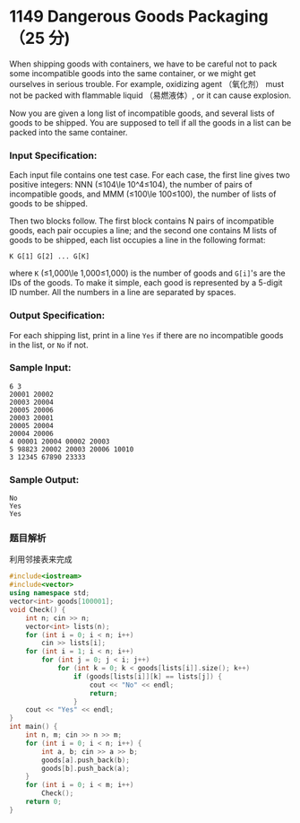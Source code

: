 # 1149 Dangerous Goods Packaging （25 分)

When shipping goods with containers, we have to be careful not to pack some incompatible goods into the same container, or we might get ourselves in serious trouble. For example, oxidizing agent （氧化剂） must not be packed with flammable liquid （易燃液体）, or it can cause explosion.

Now you are given a long list of incompatible goods, and several lists of goods to be shipped. You are supposed to tell if all the goods in a list can be packed into the same container.

### Input Specification:

Each input file contains one test case. For each case, the first line gives two positive integers: NNN (≤104\\le 10^4≤10​4​​), the number of pairs of incompatible goods, and MMM (≤100\\le 100≤100), the number of lists of goods to be shipped.

Then two blocks follow. The first block contains N pairs of incompatible goods, each pair occupies a line; and the second one contains M lists of goods to be shipped, each list occupies a line in the following format:

    K G[1] G[2] ... G[K]
    

where `K` (≤1,000\\le 1,000≤1,000) is the number of goods and `G[i]`'s are the IDs of the goods. To make it simple, each good is represented by a 5-digit ID number. All the numbers in a line are separated by spaces.

### Output Specification:

For each shipping list, print in a line `Yes` if there are no incompatible goods in the list, or `No` if not.

### Sample Input:

    6 3
    20001 20002
    20003 20004
    20005 20006
    20003 20001
    20005 20004
    20004 20006
    4 00001 20004 00002 20003
    5 98823 20002 20003 20006 10010
    3 12345 67890 23333
    

### Sample Output:

    No
    Yes
    Yes
    
### 题目解析

利用邻接表来完成

```C++
#include<iostream>
#include<vector>
using namespace std;
vector<int> goods[100001];
void Check() {
	int n; cin >> n;
	vector<int> lists(n);
	for (int i = 0; i < n; i++)
		cin >> lists[i];
	for (int i = 1; i < n; i++)
		for (int j = 0; j < i; j++)
			for (int k = 0; k < goods[lists[i]].size(); k++)
				if (goods[lists[i]][k] == lists[j]) {
					cout << "No" << endl;
					return;
				}
	cout << "Yes" << endl;
}
int main() {
	int n, m; cin >> n >> m;
	for (int i = 0; i < n; i++) {
		int a, b; cin >> a >> b;
		goods[a].push_back(b);
		goods[b].push_back(a);
	}
	for (int i = 0; i < m; i++)
		Check();
	return 0;
}
```